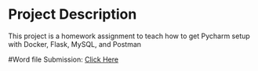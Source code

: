 # Project Description
This project is a homework assignment to teach how to get Pycharm setup with Docker, Flask, MySQL, and Postman

#Word file Submission: [Click Here](webappfinal.docx)

 
